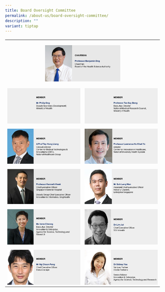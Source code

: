 ```yaml
---
title: Board Oversight Committee
permalink: /about-us/board-oversight-committee/
description: ""
variant: tiptap
---
```

<h4></h4><table><tbody><tr><th rowspan="1" colspan="2"><p></p><div class="isomer-image-wrapper"><img style="width: 50%;" height="auto" width="100%" alt="" src="/images/About/Oversight Committee/BenjaminOng.JPG"></div></th></tr><tr><td rowspan="1" colspan="1"><p></p><div class="isomer-image-wrapper"><img style="width: 100%" height="auto" width="100%" alt="" src="/images/About/Oversight Committee/PhilipOng.JPG"></div><p></p><div class="isomer-image-wrapper"><img style="width: 100%" height="auto" width="100%" alt="" src="/images/About/Oversight Committee/TeyHongLiang.JPG"></div><p></p><div class="isomer-image-wrapper"><img style="width: 100%" height="auto" width="100%" alt="" src="/images/About/Oversight Committee/KennethKwek.JPG"></div><p></p><p></p><div class="isomer-image-wrapper"><img style="width: 100%" height="auto" width="100%" alt="" src="/images/About/Oversight Committee/IreneChong.JPG"></div><p></p><p></p><div class="isomer-image-wrapper"><img style="width: 100%" height="auto" width="100%" alt="" src="/images/About/Oversight Committee/NgChoonPeng.JPG"></div></td><td rowspan="1" colspan="1"><p></p><div class="isomer-image-wrapper"><img style="width: 100%" height="auto" width="100%" alt="" src="/images/About/Oversight Committee/TanSayBeng.JPG"></div><p></p><div class="isomer-image-wrapper"><img style="width: 100%" height="auto" width="100%" alt="" src="/images/About/Oversight Committee/LawrenceHo.JPG"></div><p></p><div class="isomer-image-wrapper"><img style="width: 100%" height="auto" width="100%" alt="" src="/images/About/Oversight Committee/SohLengWan.JPG"></div><p></p><p></p><div class="isomer-image-wrapper"><img style="width: 100%" height="auto" width="100%" alt="" src="/images/About/Oversight Committee/LimJui.JPG"></div><p></p><p></p><div class="isomer-image-wrapper"><img style="width: 100%" height="auto" width="100%" alt="" src="/images/About/Oversight Committee/SidneyYee.JPG"></div></td></tr></tbody></table><p></p>